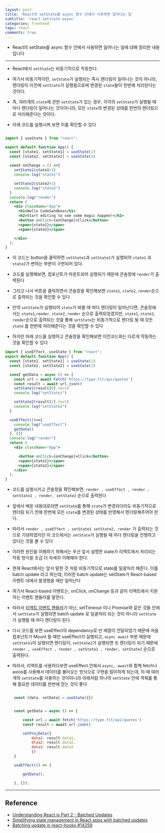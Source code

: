 ```yaml
---
layout: post
title: 'React의 setState를 async 함수 안에서 사용하면 일어나는 일'
subtitle: 'react setstate async'
categories: frontend
tags: react
comments: true
---
```


- React의 setState를 async 함수 안에서 사용하면 일어나는 일에 대해 정리한 내용입니다

---

- React에서 `setState`는 비동기적으로 작동한다.
 
- 여기서 비동기적이란, `setState`가 실행되는 즉시 렌더링이 일어나는 것이 아니라, 렌더링이 이전에 `setState`가 실행됨으로써 변경된 `state`들이 한번에 처리된다는 것이다.

- 즉, 여러개의 `state`에 관한 `setState`가 있는 경우, 각각의 `setState`가 실행될 때 마다 렌더링이 일어나는 것이아니라, 모든 `state`의 변경된 상태를 한번의 렌더링으로 처리해준다는 것이다.

- 아래 코드를 실행시켜 보면 이를 확인할 수 있다

```jsx

import { useState } from "react";

export default function App() {
  const [state1, setState1] = useState(1)
  const [state2, setState2] = useState(2)
  
  const onChange = () =>{
    setState1(state1+1)
    console.log("state1")

    setState2(state2+2)
    console.log("state2")
  }
  console.log("render")
  return (
    <div className="App">
      <h1>Hello CodeSandbox</h1>
      <h2>Start editing to see some magic happen!</h2>
      <button onClick={onChange}>Click</button>
      <span>{state1}</span>
      <span>{state2}</span>

    </div>
  );
}

```

- 이 코드는 button을 클릭하면 `setState1`과 `setState1`가 실행되어 `state1` 과 `state2`가 변하는 부분이 구현되어 있다.

- 코드를 실행해보면, 컴포넌트가 마운트되어 실행되기 때문에 콘솔창에 `render`가 출력된다

- 그리고 나서 버튼을 클릭하면서 콘솔창을 확인해보면 `state1`, `state2`, `render`순으로 출력되는 것을 확인할 수 있다

- 만약 `setState`가 실행되어 `state`가 바뀔 때 마다 렌더링이 일어난다면, 콘솔창에서는 `state1`,`render`, `state2`, `render` 순으로 출력되었겠지만, `state1`, `state2`, `render`순으로 출력되는 것을 통해 `setState`는 비동기적으로 렌더링 될 때 모든 `state` 를 한번에 처리해준다는 것을 확인할 수 있다 

- 하지만 아래 코드를 실행하고 콘솔창을 확인해보면 이전코드와는 다르게 작동하는 것을 확인할 수 있다



```jsx
import { useEffect, useState } from "react";
export default function App() {
  const [state1, setState1] = useState(1)
  const [state2, setState2] = useState(2)

  const getData = async () => {
    const url = await fetch('https://type.fit/api/quotes')
    const result = await url.json()
    setState1(result[0].text)
    console.log("setState1")

    setState2(result[1].text)
    console.log("setState2")
  }

  useEffect(()=>{
    console.log("useEffect")
    getData()
  }, [])
  console.log("render")
  return (
    <div className="App">

      <button onClick={onChange}>Click</button>
      <span>{state1}</span>
      <span>{state2}</span>
    </div>
  );
}


```

- 코드를 실행시키고 콘솔창을 확인해보면, `render , useEffect , render , setState1 , render, setState2` 순으로 출력된다

- 앞에서 배운 내용대로라면 `setState`를 통해 `state`가 변경되더라도 비동기적으로 렌더링 되기 전에 한번에 모든 `state`를 변경된 상태를 반영해서 렌더링해주어야 한다. 

- 따라서 `render , useEffect , setState1 setState2, render` 가 출력되는 것으로 기대하였지만 이 코드에서는 `setState`가 실행될 때 마다 렌더링을 진행하고 있다는 것을 볼 수 있다

- 이러한 원인을 이해하기 위해서는 우선 앞서 설명한 state가 리엑트에서 처리되는 작동 방식을 조금 더 자세히 이해해야 한다.

- 현재 React에서는 앞서 말한 것 처럼 비동기적으로 state를 일괄처리 해준다. 이를 batch update 라고 하는데, 이러한 batch update는 setState가 React-based 이벤트 내에서 발생했을 때만 일어난다

- 여기서 React-based 이벤트는, onClick, onChange 등과 같이 리엑트에서 지원하는 이벤트 핸들러를 말한다.

- 따라서 [리액트 이벤트 핸들러](https://ko.reactjs.org/docs/handling-events.html)가 아닌, setTimeout 이나 Promise와 같은 것들 안에서 `setState`가 실행되면 batch update 로 일괄처리 되는 것이 아니라 `setState`가 실행될 때 마다 렌더링이 된다.

- 다시 코드를 보면 useEffect의 dependancy로 빈 배열이 전달되었기 때문에 처음 컴포넌트가 Mount 될 때만 useEffect가 실행되고, `async await` 부분 때문에 `setState1`이 실행되면 렌더링이, `setState2`가 실행되면 또 렌더링이 되기 때문에 `render , useEffect , render , setState1 , render, setState2` 순으로 출력된다.

- 따라서, 리액트를 사용하다보면 useEffect 안에서 `async, await`와 함께 fetch나 axios를 사용해서 데이터를 불러오는 방식으로 구현을 많이하게 되는데, 이 때 여러개의 `setState`를 사용하는 것이아니라 아래처럼 하나의 `setState` 안에 객체를 통해 필요한 데이터를 한번에 얻는 것이 좋다


```jsx

    const [data, setData] = useState({})


	const getData = async () => {

        const url = await fetch('https://type.fit/api/quotes')
        const result = await url.json()

        setProjData({		
            data1: result.data1,
            dtaa2: result.data2,
            data3: result.data3
			})
	}

	useEffect(() => {

		getData();

	}, []);


```

---

## Reference

- [Understanding React.js Part 2 - Batched Updates](https://gaopinghuang0.github.io/2020/12/21/react-batched-update)
- [Simplifying state management in React apps with batched updates](https://blog.logrocket.com/simplifying-state-management-in-react-apps-with-batched-updates/)
- [Batching update in react-hooks #14259](https://github.com/facebook/react/issues/14259)

